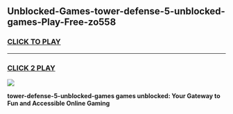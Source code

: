 
## Unblocked-Games-tower-defense-5-unblocked-games-Play-Free-zo558
<h3>
<a href="https://premium76.site?title=tower-defense-5-unblocked-games&ref=15A">CLICK TO PLAY</a></h3>
<hr>

<h3>
<a href="https://premium76.site?title=tower-defense-5-unblocked-games&ref=15A">CLICK 2 PLAY</a>
  
</h3>

<a href="https://premium76.site?title=tower-defense-5-unblocked-games&ref=15A"><img src="https://clearcache.store/games.png"></a>


**tower-defense-5-unblocked-games games unblocked: Your Gateway to Fun and Accessible Online Gaming**
